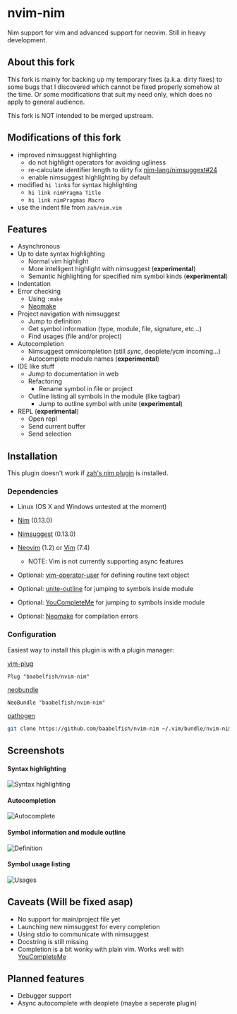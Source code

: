 # nvim-nim
Nim support for vim and advanced support for neovim. Still in heavy development.

## About this fork

This fork is mainly for backing up my temporary fixes (a.k.a. dirty fixes) to
some bugs that I discovered which cannot be fixed properly somehow at the time.
Or some modifications that suit my need only, which does no apply to
general audience.

This fork is NOT intended to be merged upstream.

## Modifications of this fork

- improved nimsuggest highlighting
    - do not highlight operators for avoiding ugliness
    - re-calculate identifier length to dirty fix [nim-lang/nimsuggest#24](https://github.com/nim-lang/nimsuggest/issues/24)
    - enable nimsuggest highlighting by default
- modified `hi link`s for syntax highlighting
    - `hi link nimPragma Title`
    - `hi link nimPragmas Macro`
- use the indent file from `zah/nim.vim`

## Features

- Asynchronous
- Up to date syntax highlighting
    - Normal vim highlight
    - More intelligent highlight with nimsuggest (**experimental**)
    - Semantic highlighting for specified nim symbol kinds (**experimental**)
- Indentation
- Error checking
    - Using ``:make``
    - [Neomake](https://github.com/benekastah/neomake)
- Project navigation with nimsuggest
    - Jump to definition
    - Get symbol information (type, module, file, signature, etc...)
    - Find usages (file and/or project)
- Autocompletion
    - Nimsuggest omnicompletion (still *sync*, deoplete/ycm incoming...)
    - Autocomplete module names (**experimental**)
- IDE like stuff
    - Jump to documentation in web
    - Refactoring
        - Rename symbol in file or project
    - Outline listing all symbols in the module (like tagbar)
        - Jump to outline symbol with unite (**experimental**)
- REPL (**experimental**)
    - Open repl
    - Send current buffer
    - Send selection

## Installation

This plugin doesn't work if [zah's nim plugin](https://github.com/zah/nim.vim) is installed.

### Dependencies
- Linux (OS X and Windows untested at the moment)
- [Nim](http://nim-lang.org/) (0.13.0)
- [Nimsuggest](https://github.com/nim-lang/nimsuggest) (0.13.0)
- [Neovim](https://neovim.io/) (1.2) or [Vim](http://www.vim.org/) (7.4)
    - NOTE: Vim is not currently supporting async features

- Optional: [vim-operator-user](https://github.com/kana/vim-operator-user) for defining routine text object
- Optional: [unite-outline](https://github.com/h1mesuke/unite-outline) for jumping to symbols inside module
- Optional: [YouCompleteMe](https://github.com/Valloric/YouCompleteMe) for jumping to symbols inside module
- Optional: [Neomake](https://github.com/benekastah/neomake) for compilation errors

### Configuration

Easiest way to install this plugin is with a plugin manager:

[vim-plug](https://github.com/junegunn/vim-plug)
```viml
Plug "baabelfish/nvim-nim"
```

[neobundle](https://github.com/Shougo/neobundle.vim)
```viml
NeoBundle "baabelfish/nvim-nim"
```

[pathogen](https://github.com/tpope/vim-pathogen)
```sh
git clone https://github.com/baabelfish/nvim-nim ~/.vim/bundle/nvim-nim
```

## Screenshots

#### Syntax highlighting
![Syntax highlighting](https://raw.githubusercontent.com/baabelfish/nvim-nim/master/misc/screenshots/syntaxhl.png)

#### Autocompletion
![Autocomplete](https://raw.githubusercontent.com/baabelfish/nvim-nim/master/misc/screenshots/autocomplete.png)

#### Symbol information and module outline
![Definition](https://raw.githubusercontent.com/baabelfish/nvim-nim/master/misc/screenshots/definition.png)

#### Symbol usage listing
![Usages](https://raw.githubusercontent.com/baabelfish/nvim-nim/master/misc/screenshots/usages.png)

## Caveats (Will be fixed asap)
- No support for main/project file yet
- Launching new nimsuggest for every completion
- Using stdio to communicate with nimsuggest
- Docstring is still missing
- Completion is a bit wonky with plain vim. Works well with [YouCompleteMe](https://github.com/Valloric/YouCompleteMe)

## Planned features

- Debugger support
- Async autocomplete with deoplete (maybe a seperate plugin)

